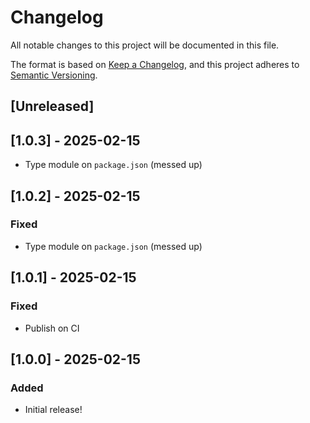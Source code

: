 # Changelog

All notable changes to this project will be documented in this file.

The format is based on [Keep a Changelog](https://keepachangelog.com/en/1.0.0/),
and this project adheres to [Semantic Versioning](https://semver.org/spec/v2.0.0.html).

## [Unreleased]

## [1.0.3] - 2025-02-15

- Type module on `package.json` (messed up)

## [1.0.2] - 2025-02-15

### Fixed

- Type module on `package.json` (messed up)

## [1.0.1] - 2025-02-15

### Fixed

- Publish on CI

## [1.0.0] - 2025-02-15

### Added

- Initial release!